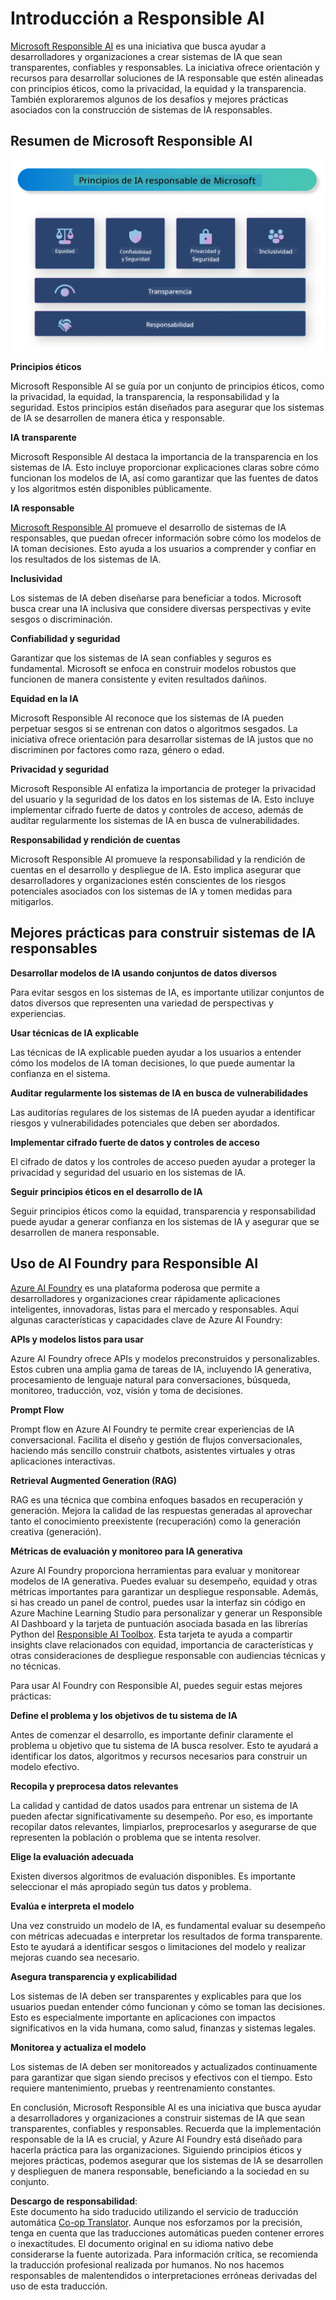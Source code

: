 <!--
CO_OP_TRANSLATOR_METADATA:
{
  "original_hash": "805b96b20152936d8f4c587d90d6e06e",
  "translation_date": "2025-05-07T10:35:42+00:00",
  "source_file": "md/01.Introduction/05/ResponsibleAI.md",
  "language_code": "es"
}
-->
# **Introducción a Responsible AI**

[Microsoft Responsible AI](https://www.microsoft.com/ai/responsible-ai?WT.mc_id=aiml-138114-kinfeylo) es una iniciativa que busca ayudar a desarrolladores y organizaciones a crear sistemas de IA que sean transparentes, confiables y responsables. La iniciativa ofrece orientación y recursos para desarrollar soluciones de IA responsable que estén alineadas con principios éticos, como la privacidad, la equidad y la transparencia. También exploraremos algunos de los desafíos y mejores prácticas asociados con la construcción de sistemas de IA responsables.

## Resumen de Microsoft Responsible AI

![RAIPrinciples](../../../../../translated_images/RAIPrinciples.bf9c9bc6ca160d336830630939a5130a22b3f9e1f633773562f83fed08a50520.es.png)

**Principios éticos**

Microsoft Responsible AI se guía por un conjunto de principios éticos, como la privacidad, la equidad, la transparencia, la responsabilidad y la seguridad. Estos principios están diseñados para asegurar que los sistemas de IA se desarrollen de manera ética y responsable.

**IA transparente**

Microsoft Responsible AI destaca la importancia de la transparencia en los sistemas de IA. Esto incluye proporcionar explicaciones claras sobre cómo funcionan los modelos de IA, así como garantizar que las fuentes de datos y los algoritmos estén disponibles públicamente.

**IA responsable**

[Microsoft Responsible AI](https://www.microsoft.com/ai/responsible-ai?WT.mc_id=aiml-138114-kinfeylo) promueve el desarrollo de sistemas de IA responsables, que puedan ofrecer información sobre cómo los modelos de IA toman decisiones. Esto ayuda a los usuarios a comprender y confiar en los resultados de los sistemas de IA.

**Inclusividad**

Los sistemas de IA deben diseñarse para beneficiar a todos. Microsoft busca crear una IA inclusiva que considere diversas perspectivas y evite sesgos o discriminación.

**Confiabilidad y seguridad**

Garantizar que los sistemas de IA sean confiables y seguros es fundamental. Microsoft se enfoca en construir modelos robustos que funcionen de manera consistente y eviten resultados dañinos.

**Equidad en la IA**

Microsoft Responsible AI reconoce que los sistemas de IA pueden perpetuar sesgos si se entrenan con datos o algoritmos sesgados. La iniciativa ofrece orientación para desarrollar sistemas de IA justos que no discriminen por factores como raza, género o edad.

**Privacidad y seguridad**

Microsoft Responsible AI enfatiza la importancia de proteger la privacidad del usuario y la seguridad de los datos en los sistemas de IA. Esto incluye implementar cifrado fuerte de datos y controles de acceso, además de auditar regularmente los sistemas de IA en busca de vulnerabilidades.

**Responsabilidad y rendición de cuentas**

Microsoft Responsible AI promueve la responsabilidad y la rendición de cuentas en el desarrollo y despliegue de IA. Esto implica asegurar que desarrolladores y organizaciones estén conscientes de los riesgos potenciales asociados con los sistemas de IA y tomen medidas para mitigarlos.

## Mejores prácticas para construir sistemas de IA responsables

**Desarrollar modelos de IA usando conjuntos de datos diversos**

Para evitar sesgos en los sistemas de IA, es importante utilizar conjuntos de datos diversos que representen una variedad de perspectivas y experiencias.

**Usar técnicas de IA explicable**

Las técnicas de IA explicable pueden ayudar a los usuarios a entender cómo los modelos de IA toman decisiones, lo que puede aumentar la confianza en el sistema.

**Auditar regularmente los sistemas de IA en busca de vulnerabilidades**

Las auditorías regulares de los sistemas de IA pueden ayudar a identificar riesgos y vulnerabilidades potenciales que deben ser abordados.

**Implementar cifrado fuerte de datos y controles de acceso**

El cifrado de datos y los controles de acceso pueden ayudar a proteger la privacidad y seguridad del usuario en los sistemas de IA.

**Seguir principios éticos en el desarrollo de IA**

Seguir principios éticos como la equidad, transparencia y responsabilidad puede ayudar a generar confianza en los sistemas de IA y asegurar que se desarrollen de manera responsable.

## Uso de AI Foundry para Responsible AI

[Azure AI Foundry](https://ai.azure.com?WT.mc_id=aiml-138114-kinfeylo) es una plataforma poderosa que permite a desarrolladores y organizaciones crear rápidamente aplicaciones inteligentes, innovadoras, listas para el mercado y responsables. Aquí algunas características y capacidades clave de Azure AI Foundry:

**APIs y modelos listos para usar**

Azure AI Foundry ofrece APIs y modelos preconstruidos y personalizables. Estos cubren una amplia gama de tareas de IA, incluyendo IA generativa, procesamiento de lenguaje natural para conversaciones, búsqueda, monitoreo, traducción, voz, visión y toma de decisiones.

**Prompt Flow**

Prompt flow en Azure AI Foundry te permite crear experiencias de IA conversacional. Facilita el diseño y gestión de flujos conversacionales, haciendo más sencillo construir chatbots, asistentes virtuales y otras aplicaciones interactivas.

**Retrieval Augmented Generation (RAG)**

RAG es una técnica que combina enfoques basados en recuperación y generación. Mejora la calidad de las respuestas generadas al aprovechar tanto el conocimiento preexistente (recuperación) como la generación creativa (generación).

**Métricas de evaluación y monitoreo para IA generativa**

Azure AI Foundry proporciona herramientas para evaluar y monitorear modelos de IA generativa. Puedes evaluar su desempeño, equidad y otras métricas importantes para garantizar un despliegue responsable. Además, si has creado un panel de control, puedes usar la interfaz sin código en Azure Machine Learning Studio para personalizar y generar un Responsible AI Dashboard y la tarjeta de puntuación asociada basada en las librerías Python del [Responsible AI Toolbox](https://responsibleaitoolbox.ai/?WT.mc_id=aiml-138114-kinfeylo). Esta tarjeta te ayuda a compartir insights clave relacionados con equidad, importancia de características y otras consideraciones de despliegue responsable con audiencias técnicas y no técnicas.

Para usar AI Foundry con Responsible AI, puedes seguir estas mejores prácticas:

**Define el problema y los objetivos de tu sistema de IA**

Antes de comenzar el desarrollo, es importante definir claramente el problema u objetivo que tu sistema de IA busca resolver. Esto te ayudará a identificar los datos, algoritmos y recursos necesarios para construir un modelo efectivo.

**Recopila y preprocesa datos relevantes**

La calidad y cantidad de datos usados para entrenar un sistema de IA pueden afectar significativamente su desempeño. Por eso, es importante recopilar datos relevantes, limpiarlos, preprocesarlos y asegurarse de que representen la población o problema que se intenta resolver.

**Elige la evaluación adecuada**

Existen diversos algoritmos de evaluación disponibles. Es importante seleccionar el más apropiado según tus datos y problema.

**Evalúa e interpreta el modelo**

Una vez construido un modelo de IA, es fundamental evaluar su desempeño con métricas adecuadas e interpretar los resultados de forma transparente. Esto te ayudará a identificar sesgos o limitaciones del modelo y realizar mejoras cuando sea necesario.

**Asegura transparencia y explicabilidad**

Los sistemas de IA deben ser transparentes y explicables para que los usuarios puedan entender cómo funcionan y cómo se toman las decisiones. Esto es especialmente importante en aplicaciones con impactos significativos en la vida humana, como salud, finanzas y sistemas legales.

**Monitorea y actualiza el modelo**

Los sistemas de IA deben ser monitoreados y actualizados continuamente para garantizar que sigan siendo precisos y efectivos con el tiempo. Esto requiere mantenimiento, pruebas y reentrenamiento constantes.

En conclusión, Microsoft Responsible AI es una iniciativa que busca ayudar a desarrolladores y organizaciones a construir sistemas de IA que sean transparentes, confiables y responsables. Recuerda que la implementación responsable de la IA es crucial, y Azure AI Foundry está diseñado para hacerla práctica para las organizaciones. Siguiendo principios éticos y mejores prácticas, podemos asegurar que los sistemas de IA se desarrollen y desplieguen de manera responsable, beneficiando a la sociedad en su conjunto.

**Descargo de responsabilidad**:  
Este documento ha sido traducido utilizando el servicio de traducción automática [Co-op Translator](https://github.com/Azure/co-op-translator). Aunque nos esforzamos por la precisión, tenga en cuenta que las traducciones automáticas pueden contener errores o inexactitudes. El documento original en su idioma nativo debe considerarse la fuente autorizada. Para información crítica, se recomienda la traducción profesional realizada por humanos. No nos hacemos responsables de malentendidos o interpretaciones erróneas derivadas del uso de esta traducción.